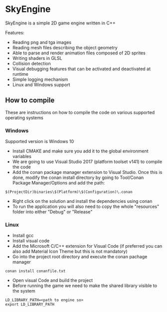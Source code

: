 # SkyEngine

SkyEngine is a simple 2D game engine written in C++

Features:

* Reading png and tga images
* Reading mesh files describing the object geometry
* Able to parse and render animation files composed of 2D sprites
* Writing shaders in GLSL
* Collision detection
* Visual debugging features that can be activated and deactivated at runtime
* Simple logging mechanism
* Linux and Windows support
	
## How to compile

These are instructions on how to compile the code on various supported operating systems

### Windows

Supported version is Windows 10

* Install CMAKE and make sure you add it to the global environment variables
* We are going to use Visual Studio 2017 (platform toolset v141) to compile the code
* Add the conan package manager extension to Visual Studio. Once this is done, modify the conan install directory by going to Tool/Conan Package Manager/Options and add the path:
```
$(ProjectDir)binaries\$(Platform)\$(Configuration)\.conan
```
* Right click on the solution and install the dependencies using conan
* To run the application you will also need to copy the whole "resources" folder into either "Debug" or "Release"
	
### Linux

* Install gcc
* Install visual code
* Add the Microsoft C/C++ extension for Visual Code (if preferred  you can also add Material Icon Theme but this is not mandatory)
* Go into the project root directory and execute the conan pachage manager 
```
conan install conanfile.txt
```
* Open visual Code and build the project
* Before running the game we need to make the shared library visible to the system
```
LD_LIBRARY_PATH=<path to engine so>
export LD_LIBRARY_PATH
```	